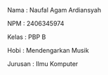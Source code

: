 Nama : Naufal Agam Ardiansyah

NPM : 2406345974

Kelas : PBP B

Hobi : Mendengarkan Musik

Jurusan : Ilmu Komputer